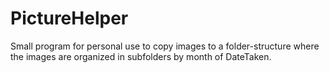 # PictureHelper
Small program for personal use to copy images to a folder-structure where the images are organized in subfolders by month of DateTaken.